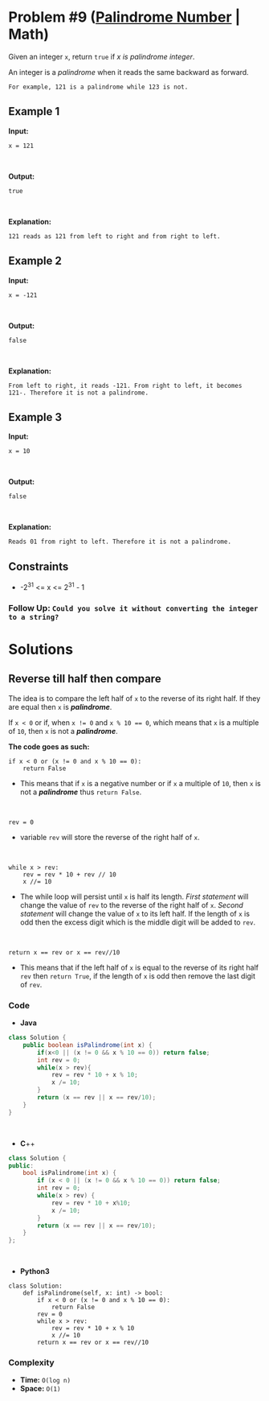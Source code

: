 # Problem #9 ([Palindrome Number](https://leetcode.com/problems/palindrome-number/) | Math)

Given an integer `x`, return `true` if *x is palindrome integer*.

An integer is a *palindrome* when it reads the same backward as forward.

    For example, 121 is a palindrome while 123 is not.

## Example 1
**Input:**

    x = 121
<br/>

**Output:**

    true
<br/>

**Explanation:**

    121 reads as 121 from left to right and from right to left.

## Example 2
**Input:**

    x = -121
<br/>

**Output:**

    false
<br/>

**Explanation:**

    From left to right, it reads -121. From right to left, it becomes 121-. Therefore it is not a palindrome.

## Example 3
**Input:**

    x = 10
<br/>

**Output:**

    false
<br/>

**Explanation:**

    Reads 01 from right to left. Therefore it is not a palindrome.

## Constraints
- -2<sup>31</sup> <= x <= 2<sup>31</sup> - 1

### Follow Up: `Could you solve it without converting the integer to a string?`

# Solutions

## Reverse till half then compare

The idea is to compare the left half of `x` to the reverse of its right half. If they are equal then `x` is ***palindrome***.

If `x < 0` or if, when `x != 0` and `x % 10 == 0`, which means that `x` is a multiple of `10`, then `x` is not a ***palindrome***.
<br/>

**The code goes as such:**
```python3
if x < 0 or (x != 0 and x % 10 == 0):
    return False
```
- This means that if `x` is a negative number or if `x` a multiple of `10`, then `x` is not a ***palindrome*** thus `return False`.
<br/>

```python3
rev = 0
```
- variable `rev` will store the reverse of the right half of `x`.
<br/>

```python3
while x > rev:
    rev = rev * 10 + rev // 10
    x //= 10
```
- The while loop will persist until `x` is half its length. *First statement* will change the value of `rev` to the reverse of the right half of `x`. *Second statement* will change the value of `x` to its left half. If the length of `x` is odd then the excess digit which is the middle digit will be added to `rev`.
<br/>

```python3
return x == rev or x == rev//10
```
- This means that if the left half of `x` is equal to the reverse of its right half `rev` then `return True`, if the length of `x` is odd then remove the last digit of `rev`.

### Code
- **Java**
```java
class Solution {
    public boolean isPalindrome(int x) {
        if(x<0 || (x != 0 && x % 10 == 0)) return false;
        int rev = 0;
        while(x > rev){
            rev = rev * 10 + x % 10;
            x /= 10;
        }
        return (x == rev || x == rev/10);
    }
}
```
<br/>

- **C**++
```cpp
class Solution {
public:
    bool isPalindrome(int x) {
        if (x < 0 || (x != 0 && x % 10 == 0)) return false;
        int rev = 0;
        while(x > rev) {
            rev = rev * 10 + x%10;
            x /= 10;
        }
        return (x == rev || x == rev/10);
    }
};
```
<br/>

- **Python3**
```python3
class Solution:
    def isPalindrome(self, x: int) -> bool:
        if x < 0 or (x != 0 and x % 10 == 0):
            return False
        rev = 0
        while x > rev:
            rev = rev * 10 + x % 10
            x //= 10
        return x == rev or x == rev//10
```

### Complexity
- **Time:** `O(log n)`
- **Space:** `O(1)`
